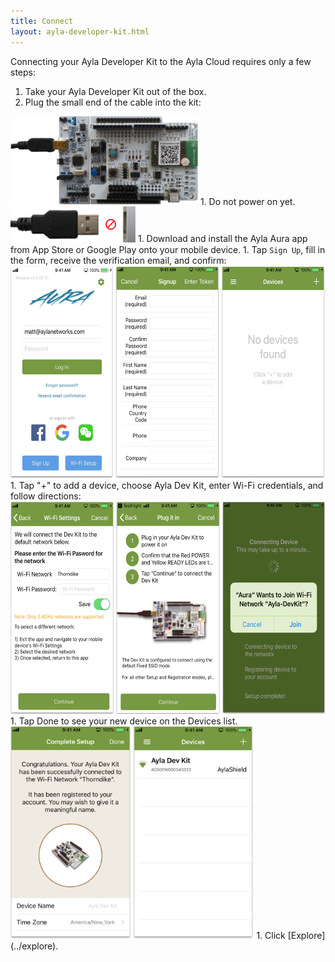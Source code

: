 ```yaml
---
title: Connect
layout: ayla-developer-kit.html
---
```


Connecting your Ayla Developer Kit to the Ayla Cloud requires only a few steps:

1. Take your Ayla Developer Kit out of the box.
1. Plug the small end of the cable into the kit:
<img src="kit-and-cable.png" width="300">
1. Do not power on yet.
<img src="unplugged.png" width="200">
1. Download and install the Ayla Aura app from App Store or Google Play onto your mobile device.
1. Tap <code>Sign Up</code>, fill in the form, receive the verification email, and confirm:
<img src="aura-001.png" height="340">
1. Tap "+" to add a device, choose Ayla Dev Kit, enter Wi-Fi credentials, and follow directions:
<img src="aura-002.png" height="340">
1. Tap Done to see your new device on the Devices list.
<img src="aura-003.png" height="340">
1. Click [Explore](../explore).
